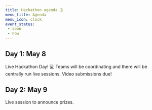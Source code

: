 ```yaml
---
title: Hackathon agenda 🗓️
menu_title: Agenda
menu_icon: clock
event_status:
 - soon
 - now
---
```



## Day 1: May 8

Live Hackathon Day! 💻 Teams will be coordinating and there will be centrally run live sessions. Video submissions due!


## Day 2: May 9

Live session to announce prizes.